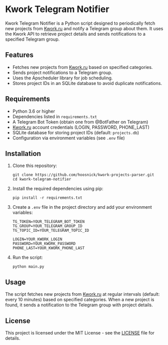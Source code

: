 # Kwork Telegram Notifier

Kwork Telegram Notifier is a Python script designed to periodically fetch new projects from [Kwork.ru](kwork.ru) and notify a Telegram group about them. It uses the Kwork API to retrieve project details and sends notifications to a specified Telegram group.

## Features

- Fetches new projects from [Kwork.ru](kwork.ru) based on specified categories.
- Sends project notifications to a Telegram group.
- Uses the Apscheduler library for job scheduling.
- Stores project IDs in an SQLite database to avoid duplicate notifications.

## Requirements

- Python 3.6 or higher
- Dependencies listed in `requirements.txt`
- A Telegram Bot Token (obtain one from @BotFather on Telegram)
- [Kwork.ru](kwork.ru) account credentials (LOGIN, PASSWORD, PHONE_LAST)
- SQLite database for storing project IDs (default: `projects.db`)
- Configuration via environment variables (see `.env` file)

## Installation

1. Clone this repository:

   ```shell
   git clone https://github.com/hoosnick/kwork-projects-parser.git
   cd kwork-telegram-notifier
   ```

2. Install the required dependencies using pip:

   ```shell
   pip install -r requirements.txt
   ```

3. Create a `.env` file in the project directory and add your environment variables:

   ```
   TG_TOKEN=YOUR_TELEGRAM_BOT_TOKEN
   TG_GROUP=YOUR_TELEGRAM_GROUP_ID
   TG_TOPIC_ID=YOUR_TELEGRAM_TOPIC_ID

   LOGIN=YOUR_KWORK_LOGIN
   PASSWORD=YOUR_KWORK_PASSWORD
   PHONE_LAST=YOUR_KWORK_PHONE_LAST
   ```

4. Run the script:
   ```shell
   python main.py
   ```

## Usage

The script fetches new projects from [Kwork.ru](kwork.ru) at regular intervals (default: every 10 minutes) based on specified categories. When a new project is found, it sends a notification to the Telegram group with project details.

## License

This project is licensed under the MIT License - see the [LICENSE](LICENSE) file for details.
